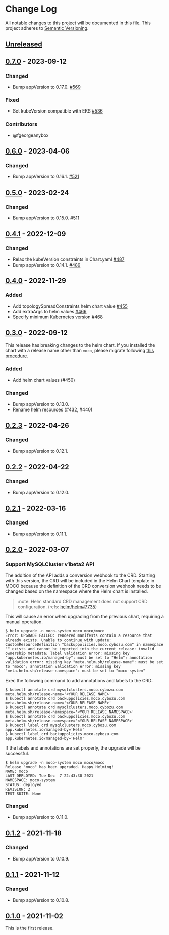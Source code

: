 # Change Log

All notable changes to this project will be documented in this file.
This project adheres to [Semantic Versioning](http://semver.org/).

## [Unreleased]

## [0.7.0] - 2023-09-12

### Changed
- Bump appVersion to 0.17.0. [#569](https://github.com/cybozu-go/moco/pull/569)

### Fixed
- Set kubeVersion compatible with EKS [#536](https://github.com/cybozu-go/moco/pull/536)

### Contributors
- @fgeorgeanybox

## [0.6.0] - 2023-04-06

### Changed
- Bump appVersion to 0.16.1. [#521](https://github.com/cybozu-go/moco/pull/521)

## [0.5.0] - 2023-02-24

### Changed
- Bump appVersion to 0.15.0. [#511](https://github.com/cybozu-go/moco/pull/511)

## [0.4.1] - 2022-12-09

### Changed
- Relax the kubeVersion constraints in Chart.yaml [#487](https://github.com/cybozu-go/moco/pull/487)
- Bump appVersion to 0.14.1. [#489](https://github.com/cybozu-go/moco/pull/489)

## [0.4.0] - 2022-11-29

### Added
- Add topologySpreadConstraints helm chart value [#455](https://github.com/cybozu-go/moco/pull/455)
- Add extraArgs to helm values [#466](https://github.com/cybozu-go/moco/pull/466)
- Specify minimum Kubernetes version [#468](https://github.com/cybozu-go/moco/pull/468)

## [0.3.0] - 2022-09-12

This release has breaking changes to the helm chart.
If you installed the chart with a release name other than `moco`, please migrate following [this procedure](./README.md#migrate-to-v030).

### Added
- Add helm chart values (#450)

### Changed
- Bump appVersion to 0.13.0.
- Rename helm resources (#432, #440)

## [0.2.3] - 2022-04-26

### Changed
- Bump appVersion to 0.12.1.

## [0.2.2] - 2022-04-22

### Changed
- Bump appVersion to 0.12.0.

## [0.2.1] - 2022-03-16

### Changed
- Bump appVersion to 0.11.1.

## [0.2.0] - 2022-03-07

### Support MySQLCluster v1beta2 API

The addition of the API adds a conversion webhook to the CRD.
Starting with this version, the CRD will be included in the Helm Chart template in MOCO
because the definition of the CRD conversion webhook needs to be changed
based on the namespace where the Helm chart is installed.

> :note: Helm standard CRD management does not support CRD configuration. (refs: [helm/helm#7735](https://github.com/helm/helm/issues/7735))

This will cause an error when upgrading from the previous chart, requiring a manual operation.

```console
$ helm upgrade -n moco-system moco moco/moco
Error: UPGRADE FAILED: rendered manifests contain a resource that already exists. Unable to continue with update: CustomResourceDefinition "backuppolicies.moco.cybozu.com" in namespace "" exists and cannot be imported into the current release: invalid ownership metadata; label validation error: missing key "app.kubernetes.io/managed-by": must be set to "Helm"; annotation validation error: missing key "meta.helm.sh/release-name": must be set to "moco"; annotation validation error: missing key "meta.helm.sh/release-namespace": must be set to "moco-system"
```

Exec the following command to add annotations and labels to the CRD:

```console
$ kubectl annotate crd mysqlclusters.moco.cybozu.com meta.helm.sh/release-name='<YOUR RELEASE NAME>'
$ kubectl annotate crd backuppolicies.moco.cybozu.com meta.helm.sh/release-name='<YOUR RELEASE NAME>'
$ kubectl annotate crd mysqlclusters.moco.cybozu.com meta.helm.sh/release-namespace='<YOUR RELEASE NAMESPACE>'
$ kubectl annotate crd backuppolicies.moco.cybozu.com meta.helm.sh/release-namespace='<YOUR RELEASE NAMESPACE>'
$ kubectl label crd mysqlclusters.moco.cybozu.com app.kubernetes.io/managed-by='Helm'
$ kubectl label crd backuppolicies.moco.cybozu.com app.kubernetes.io/managed-by='Helm'
```

If the labels and annotations are set properly, the upgrade will be successful.

```console
$ helm upgrade -n moco-system moco moco/moco
Release "moco" has been upgraded. Happy Helming!
NAME: moco
LAST DEPLOYED: Tue Dec  7 22:43:30 2021
NAMESPACE: moco-system
STATUS: deployed
REVISION: 2
TEST SUITE: None
```

### Changed
- Bump appVersion to 0.11.0.

## [0.1.2] - 2021-11-18

### Changed
- Bump appVersion to 0.10.9.

## [0.1.1] - 2021-11-12

### Changed
- Bump appVersion to 0.10.8.

## [0.1.0] - 2021-11-02

This is the first release.

[Unreleased]: https://github.com/cybozu-go/moco/compare/chart-v0.7.0...HEAD
[0.7.0]: https://github.com/cybozu-go/moco/compare/chart-v0.6.0...chart-v0.7.0
[0.6.0]: https://github.com/cybozu-go/moco/compare/chart-v0.5.0...chart-v0.6.0
[0.5.0]: https://github.com/cybozu-go/moco/compare/chart-v0.4.1...chart-v0.5.0
[0.4.1]: https://github.com/cybozu-go/moco/compare/chart-v0.4.0...chart-v0.4.1
[0.4.0]: https://github.com/cybozu-go/moco/compare/chart-v0.3.0...chart-v0.4.0
[0.3.0]: https://github.com/cybozu-go/moco/compare/chart-v0.2.3...chart-v0.3.0
[0.2.3]: https://github.com/cybozu-go/moco/compare/chart-v0.2.2...chart-v0.2.3
[0.2.2]: https://github.com/cybozu-go/moco/compare/chart-v0.2.1...chart-v0.2.2
[0.2.1]: https://github.com/cybozu-go/moco/compare/chart-v0.2.0...chart-v0.2.1
[0.2.0]: https://github.com/cybozu-go/moco/compare/chart-v0.1.2...chart-v0.2.0
[0.1.2]: https://github.com/cybozu-go/moco/compare/chart-v0.1.1...chart-v0.1.2
[0.1.1]: https://github.com/cybozu-go/moco/compare/chart-v0.1.0...chart-v0.1.1
[0.1.0]: https://github.com/cybozu-go/moco/releases/tag/chart-v0.1.0
